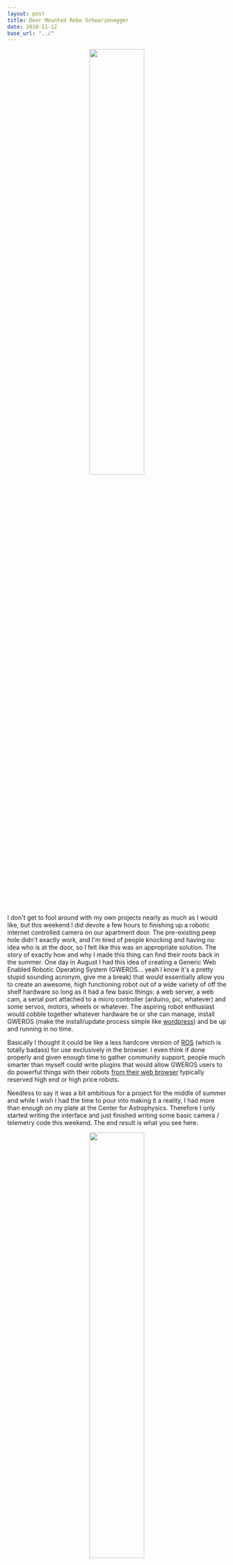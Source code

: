 ```yaml
---
layout: post
title: Door Mounted Robo Schwarzenegger
date: 2010-11-12
base_url: "../"
---
```


<center>
<img src="{{ page.base_url }}img/old/downsize_4-225x300.jpg" class="thumbnail" width="50%">
</center>
<br>

I don't get to fool around with my own projects nearly as much as I would like, but this weekend I did devote a few hours to finishing up a robotic internet controlled camera on our apartment door. The pre-existing peep hole didn't exactly work, and I'm tired of people knocking and having no idea who is at the door, so I felt like this was an appropriate solution. The story of exactly how and why I made this thing can find their roots back in the summer. One day in August I had this idea of creating a Generic Web Enabled Robotic Operating System (GWEROS... yeah I know it's a pretty stupid sounding acronym, give me a break) that would essentially allow you to create an awesome, high functioning robot out of a wide variety of off the shelf hardware so long as it had a few basic things: a web server, a web cam, a serial port attached to a micro controller (arduino, pic, whatever) and some servos, motors, wheels or whatever. The aspiring robot enthusiast would cobble together whatever hardware he or she can manage, install GWEROS (make the install/update process simple like [wordpress](http://codex.wordpress.org/Installing_WordPress)) and be up and running in no time.

Basically I thought it could be like a less hardcore version of [ROS](http://www.ros.org/wiki/) (which is totally badass) for use exclusively in the browser. I even think if done properly and given enough time to gather community support, people much smarter than myself could write plugins that would allow GWEROS users to do powerful things with their robots [from their web browser](http://mjpg-streamer.svn.sourceforge.net/viewvc/mjpg-streamer/mjpg-streamer/www/javascript_motiondetection.html?revision=83&view=markup&pathrev=83) typically reserved high end or high price robots.

Needless to say it was a bit ambitious for a project for the middle of summer and while I wish I had the time to pour into making it a reality, I had more than enough on my plate at the Center for Astrophysics. Therefore I only started writing the interface and just finished writing some basic camera / telemetry code this weekend. The end result is what you see here:


<center>

<img class="thumbnail" width="50%" src="{{ page.base_url }}img/old/downsize_2-150x150.jpg">
<img class="thumbnail" width="50%" src="{{ page.base_url }}img/old/downsize-150x150.jpg">
<img class="thumbnail" width="50%" src="{{ page.base_url }}img/old/downsize_3-150x150.jpg">
<img class="thumbnail" width="50%" src="{{ page.base_url }}img/old/Screenshot-150x150.png">

</center>

The best part about it? Nobody even knows it's there because it is disguised as Arnold Schwarzenegger.
